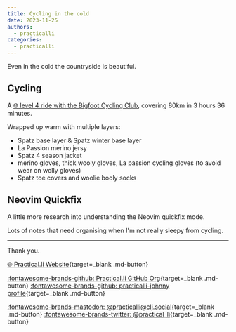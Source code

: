 ```yaml
---
title: Cycling in the cold
date: 2023-11-25
authors:
  - practicalli
categories:
  - practicalli
---
```


Even in the cold the countryside is beautiful.

<!-- more -->

## Cycling

A [:globe_with_meridians: level 4 ride with the Bigfoot Cycling Club](https://www.strava.com/activities/10280941295), covering 80km in 3 hours 36 minutes.

Wrapped up warm with multiple layers:

- Spatz base layer & Spatz winter base layer
- La Passion merino jersy
- Spatz 4 season jacket
- merino gloves, thick wooly gloves, La passion cycling gloves (to avoid wear on wolly gloves)
- Spatz toe covers and woolie booly socks


## Neovim Quickfix

A little more research into understanding the Neovim quickfix mode.

Lots of notes that need organising when I'm not really sleepy from cycling.

---
Thank you.

[:globe_with_meridians: Practical.li Website](https://practical.li){target=_blank .md-button}

[:fontawesome-brands-github: Practical.li GitHub Org](https://github.com/practicalli){target=_blank .md-button}
[:fontawesome-brands-github: practicalli-johnny profile](https://github.com/practicalli-johnny){target=_blank .md-button}

[:fontawesome-brands-mastodon: @practicalli@clj.social](https://clj.social/@practicalli){target=_blank .md-button}
[:fontawesome-brands-twitter: @practical_li](https://twitter.com/practcial_li){target=_blank .md-button}
